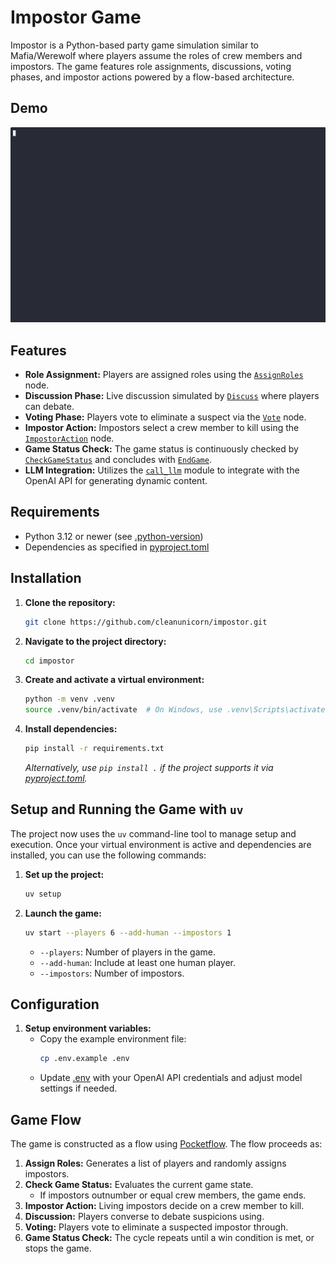 # Impostor Game

Impostor is a Python-based party game simulation similar to Mafia/Werewolf where players assume the roles of crew members and impostors. The game features role assignments, discussions, voting phases, and impostor actions powered by a flow-based architecture.

## Demo

![Demo](./demo.gif)

## Features

- **Role Assignment:** Players are assigned roles using the [`AssignRoles`](nodes/AssignRoles.py) node.
- **Discussion Phase:** Live discussion simulated by [`Discuss`](nodes/Discuss.py) where players can debate.
- **Voting Phase:** Players vote to eliminate a suspect via the [`Vote`](nodes/Vote.py) node.
- **Impostor Action:** Impostors select a crew member to kill using the [`ImpostorAction`](nodes/ImpostorAction.py) node.
- **Game Status Check:** The game status is continuously checked by [`CheckGameStatus`](nodes/CheckGameStatus.py) and concludes with [`EndGame`](nodes/EndGame.py).
- **LLM Integration:** Utilizes the [`call_llm`](utils/call_llm.py) module to integrate with the OpenAI API for generating dynamic content.

## Requirements

- Python 3.12 or newer (see [.python-version](.python-version))
- Dependencies as specified in [pyproject.toml](pyproject.toml)

## Installation

1. **Clone the repository:**
    ```sh
    git clone https://github.com/cleanunicorn/impostor.git
    ```
2. **Navigate to the project directory:**
    ```sh
    cd impostor
    ```
3. **Create and activate a virtual environment:**
    ```sh
    python -m venv .venv
    source .venv/bin/activate  # On Windows, use .venv\Scripts\activate
    ```
4. **Install dependencies:**
    ```sh
    pip install -r requirements.txt
    ```
    *Alternatively, use `pip install .` if the project supports it via [pyproject.toml](http://_vscodecontentref_/0).*

## Setup and Running the Game with `uv`

The project now uses the `uv` command-line tool to manage setup and execution. Once your virtual environment is active and dependencies are installed, you can use the following commands:

1. **Set up the project:**
    ```sh
    uv setup
    ```
2. **Launch the game:**
    ```sh
    uv start --players 6 --add-human --impostors 1
    ```
    - `--players`: Number of players in the game.
    - `--add-human`: Include at least one human player.
    - `--impostors`: Number of impostors.

## Configuration

1. **Setup environment variables:**
    - Copy the example environment file:
        ```sh
        cp .env.example .env
        ```
    - Update [.env](http://_vscodecontentref_/1) with your OpenAI API credentials and adjust model settings if needed.

## Game Flow

The game is constructed as a flow using [Pocketflow](https://github.com/microsoft/pocketflow). The flow proceeds as:

1. **Assign Roles:** Generates a list of players and randomly assigns impostors.
2. **Check Game Status:** Evaluates the current game state.
   - If impostors outnumber or equal crew members, the game ends.
3. **Impostor Action:** Living impostors decide on a crew member to kill.
4. **Discussion:** Players converse to debate suspicions using.
5. **Voting:** Players vote to eliminate a suspected impostor through.
6. **Game Status Check:** The cycle repeats until a win condition is met, or stops the game.
